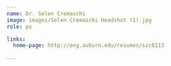 ```yaml
---
name: Dr. Selen Cremaschi
image: images/Selen Cremaschi Headshot (1).jpg
role: ps

links:
  home-page: http://eng.auburn.edu/resumes/szc0113
  
---
```


